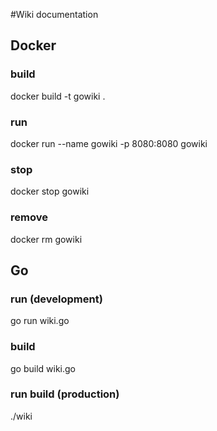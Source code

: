 #Wiki documentation

## Docker

### build
docker build -t gowiki .

### run
docker run --name gowiki -p 8080:8080 gowiki

### stop
docker stop gowiki

### remove
docker rm gowiki

## Go

### run (development)
go run wiki.go

### build
go build wiki.go

### run build (production)
./wiki